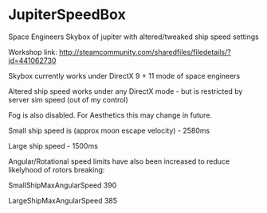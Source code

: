# JupiterSpeedBox
Space Engineers Skybox of jupiter with altered/tweaked ship speed settings

Workshop link: http://steamcommunity.com/sharedfiles/filedetails/?id=441062730


Skybox currently works under DirectX 9 + 11 mode of space engineers

Altered ship speed works under any DirectX mode - but is restricted by server sim speed (out of my control)

Fog is also disabled.  For Aesthetics this may change in future.


Small ship speed is (approx moon escape velocity) - 2580ms

Large ship speed - 1500ms


Angular/Rotational speed limits have also been increased to reduce likelyhood of rotors breaking:

 SmallShipMaxAngularSpeed 390

 LargeShipMaxAngularSpeed 385
